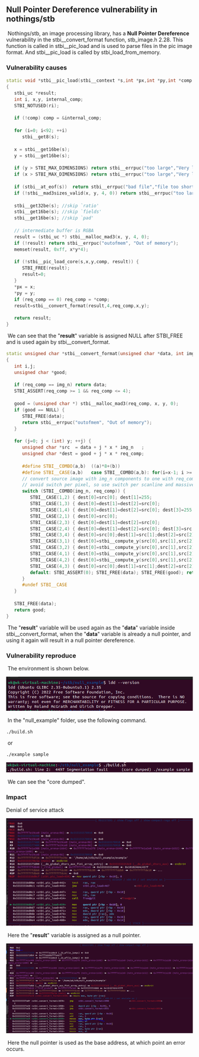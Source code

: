 ## Null Pointer Dereference vulnerability in nothings/stb

​		Nothings/stb, an image processing library, has a __Null Pointer Dereference__ vulnerability in the stbi__convert_format function,  stb_image.h  2.28. This function is called in stbi\_\_pic_load and is used to parse files in the pic image format. And stbi\_\_pic_load  is called by stbi_load_from_memory.

### Vulnerability causes

```cpp
static void *stbi__pic_load(stbi__context *s,int *px,int *py,int *comp,int req_comp, stbi__result_info *ri)
{
   stbi_uc *result;
   int i, x,y, internal_comp;
   STBI_NOTUSED(ri);

   if (!comp) comp = &internal_comp;

   for (i=0; i<92; ++i)
      stbi__get8(s);

   x = stbi__get16be(s);
   y = stbi__get16be(s);

   if (y > STBI_MAX_DIMENSIONS) return stbi__errpuc("too large","Very large image (corrupt?)");
   if (x > STBI_MAX_DIMENSIONS) return stbi__errpuc("too large","Very large image (corrupt?)");

   if (stbi__at_eof(s))  return stbi__errpuc("bad file","file too short (pic header)");
   if (!stbi__mad3sizes_valid(x, y, 4, 0)) return stbi__errpuc("too large", "PIC image too large to decode");

   stbi__get32be(s); //skip `ratio'
   stbi__get16be(s); //skip `fields'
   stbi__get16be(s); //skip `pad'

   // intermediate buffer is RGBA
   result = (stbi_uc *) stbi__malloc_mad3(x, y, 4, 0);
   if (!result) return stbi__errpuc("outofmem", "Out of memory");
   memset(result, 0xff, x*y*4);

   if (!stbi__pic_load_core(s,x,y,comp, result)) {
      STBI_FREE(result);
      result=0;
   }
   *px = x;
   *py = y;
   if (req_comp == 0) req_comp = *comp;
   result=stbi__convert_format(result,4,req_comp,x,y);

   return result;
}
```

​	We can see that the "__result__" variable is assigned NULL after STBI_FREE and is used again by stbi__convert_format.

```cpp
static unsigned char *stbi__convert_format(unsigned char *data, int img_n, int req_comp, unsigned int x, unsigned int y)
{
   int i,j;
   unsigned char *good;

   if (req_comp == img_n) return data;
   STBI_ASSERT(req_comp >= 1 && req_comp <= 4);

   good = (unsigned char *) stbi__malloc_mad3(req_comp, x, y, 0);
   if (good == NULL) {
      STBI_FREE(data);
      return stbi__errpuc("outofmem", "Out of memory");
   }

   for (j=0; j < (int) y; ++j) {
      unsigned char *src  = data + j * x * img_n   ;
      unsigned char *dest = good + j * x * req_comp;

      #define STBI__COMBO(a,b)  ((a)*8+(b))
      #define STBI__CASE(a,b)   case STBI__COMBO(a,b): for(i=x-1; i >= 0; --i, src += a, dest += b)
      // convert source image with img_n components to one with req_comp components;
      // avoid switch per pixel, so use switch per scanline and massive macros
      switch (STBI__COMBO(img_n, req_comp)) {
         STBI__CASE(1,2) { dest[0]=src[0]; dest[1]=255;                                     } break;
         STBI__CASE(1,3) { dest[0]=dest[1]=dest[2]=src[0];                                  } break;
         STBI__CASE(1,4) { dest[0]=dest[1]=dest[2]=src[0]; dest[3]=255;                     } break;
         STBI__CASE(2,1) { dest[0]=src[0];                                                  } break;
         STBI__CASE(2,3) { dest[0]=dest[1]=dest[2]=src[0];                                  } break;
         STBI__CASE(2,4) { dest[0]=dest[1]=dest[2]=src[0]; dest[3]=src[1];                  } break;
         STBI__CASE(3,4) { dest[0]=src[0];dest[1]=src[1];dest[2]=src[2];dest[3]=255;        } break;
         STBI__CASE(3,1) { dest[0]=stbi__compute_y(src[0],src[1],src[2]);                   } break;
         STBI__CASE(3,2) { dest[0]=stbi__compute_y(src[0],src[1],src[2]); dest[1] = 255;    } break;
         STBI__CASE(4,1) { dest[0]=stbi__compute_y(src[0],src[1],src[2]);                   } break;
         STBI__CASE(4,2) { dest[0]=stbi__compute_y(src[0],src[1],src[2]); dest[1] = src[3]; } break;
         STBI__CASE(4,3) { dest[0]=src[0];dest[1]=src[1];dest[2]=src[2];                    } break;
         default: STBI_ASSERT(0); STBI_FREE(data); STBI_FREE(good); return stbi__errpuc("unsupported", "Unsupported format conversion");
      }
      #undef STBI__CASE
   }

   STBI_FREE(data);
   return good;
}
```

​	The "__result__" variable will be used again as the "__data__" variable inside stbi\_\_convert_format, when the "__data__" variable is already a null pointer, and using it again will result in a null pointer dereference.

### Vulnerability reproduce

​	The environment is shown below.

![image-20230919222702892.png](https://github.com/peccc/null-stb/blob/main/image/image-20230919222702892.png)

​	In the "null_example" folder, use the following command.

```shell
./build.sh
```

​	or

```shell
./example sample
```

![image-20230919175732420.png](https://github.com/peccc/null-stb/blob/main/image/image-20230919175732420.png)

​	We can see the "core dumped".

### Impact

Denial of service attack

![image-20230919175104321.png](https://github.com/peccc/null-stb/blob/main/image/image-20230919175104321.png)

​	Here the "__result__" variable is assigned as a null pointer.

![image-20230919175243072.png](https://github.com/peccc/null-stb/blob/main/image/image-20230919175243072.png)

​	Here the null pointer is used as the base address, at which point an error occurs.

